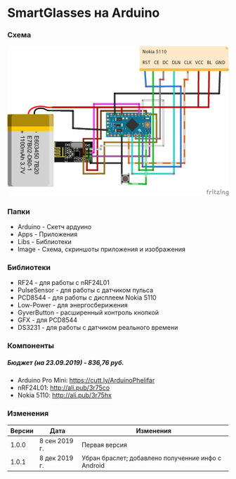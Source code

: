 # SmartGlasses на Arduino
### Схема
![Screenshot](Images/Schematic.png)

### Папки
- Arduino - Скетч ардуино
- Apps - Приложения
- Libs - Библиотеки
- Image - Схема, скриншоты приложения и изображения

### Библиотеки
- RF24 - для работы с nRF24L01
- PulseSensor - для работы с датчиком пульса
- PCD8544 - для работы с дисплеем Nokia 5110
- Low-Power - для энергосберижения
- GyverButton - расширенный контроль кнопкой
- GFX - для PCD8544
- DS3231 - для работы с датчиком реального времени

### Компоненты
##### Бюджет (на 23.09.2019) - 836,76 руб.
- Arduino Pro Mini: https://cutt.ly/ArduinoPhelifar
- nRF24L01: http://ali.pub/3r75co
- Nokia 5110: http://ali.pub/3r75hx
### Изменения
Версии  | Дата  | Изменения 
------------- | ------------- | -------------
1.0.0  |  8 сен 2019 г.  |  Первая версия
1.0.1  |  8 дек 2019 г.  |  Убран браслет; добавлено полученние инфо с Android
